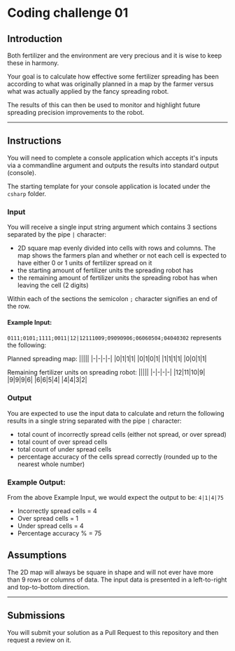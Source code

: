 # Coding challenge 01

## Introduction

Both fertilizer and the environment are very precious and it is wise to keep these in harmony.

Your goal is to calculate how effective some fertilizer spreading has been according to what was originally planned in a map by the farmer versus what was actually applied by the fancy spreading robot.

The results of this can then be used to monitor and highlight future spreading precision improvements to the robot.

---

## Instructions

You will need to complete a console application which accepts it's inputs via a commandline argument and outputs the results into standard output (console).

The starting template for your console application is located under the `csharp` folder.

### Input

You will receive a single input string argument which contains 3 sections separated by the pipe `|` character:

- 2D square map evenly divided into cells with rows and columns. The map shows the farmers plan and whether or not each cell is expected to have either 0 or 1 units of fertilizer spread on it
- the starting amount of fertilizer units the spreading robot has
- the remaining amount of fertilizer units the spreading robot has when leaving the cell (2 digits)

Within each of the sections the semicolon `;` character signifies an end of the row.

#### Example Input:

`0111;0101;1111;0011|12|12111009;09090906;06060504;04040302` represents the following:

Planned spreading map:
|||||
|-|-|-|-|
|0|1|1|1|
|0|1|0|1|
|1|1|1|1|
|0|0|1|1|

Remaining fertilizer units on spreading robot:
|||||
|-|-|-|-|
|12|11|10|9|
|9|9|9|6|
|6|6|5|4|
|4|4|3|2|

### Output

You are expected to use the input data to calculate and return the following results in a single string separated with the pipe `|` character:

- total count of incorrectly spread cells (either not spread, or over spread)
- total count of over spread cells
- total count of under spread cells
- percentage accuracy of the cells spread correctly (rounded up to the nearest whole number)

### Example Output:

From the above Example Input, we would expect the output to be: `4|1|4|75`

- Incorrectly spread cells = 4
- Over spread cells = 1
- Under spread cells = 4
- Percentage accuracy % = 75

## Assumptions

The 2D map will always be square in shape and will not ever have more than 9 rows or columns of data.
The input data is presented in a left-to-right and top-to-bottom direction.

---

## Submissions

You will submit your solution as a Pull Request to this repository and then request a review on it.
